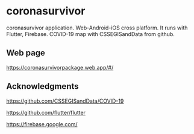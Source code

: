 # coronasurvivor
coronasurvivor application. Web-Android-iOS cross platform. It runs with Flutter, Firebase.
COVID-19 map with CSSEGISandData from github.


## Web page
https://coronasurvivorpackage.web.app/#/


## Acknowledgments
https://github.com/CSSEGISandData/COVID-19

https://github.com/flutter/flutter

https://firebase.google.com/
